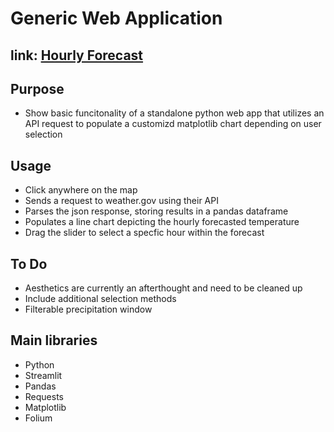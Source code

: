 # Generic Web Application
## link: [Hourly Forecast](https://hourly-forecast.streamlit.io)

## Purpose
- Show basic funcitonality of a standalone python web app that utilizes an API request to populate a customizd matplotlib chart depending on user selection

## Usage
- Click anywhere on the map
- Sends a request to weather.gov using their API
- Parses the json response, storing results in a pandas dataframe 
- Populates a line chart depicting the hourly forecasted temperature
- Drag the slider to select a specfic hour within the forecast

## To Do
- Aesthetics are currently an afterthought and need to be cleaned up
- Include additional selection methods
- Filterable precipitation window 

## Main libraries
- Python
- Streamlit
- Pandas
- Requests
- Matplotlib
- Folium
